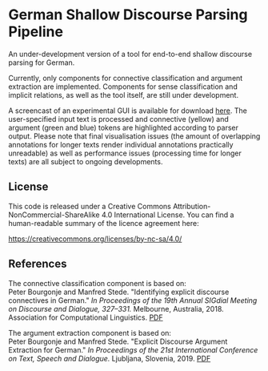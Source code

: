 # German Shallow Discourse Parsing Pipeline

An under-development version of a tool for end-to-end shallow discourse parsing for German. 

Currently, only components for connective classification and argument extraction are implemented. 
Components for sense classification and implicit relations, as well as the tool itself, are still under development.

A screencast of an experimental GUI is available for download [here](annis.ling.uni-potsdam.de/gsdp_gui_demo.mp4). The user-specified input text is processed and connective (yellow) and argument (green and blue) tokens are highlighted according to parser output. 
Please note that final visualisation issues (the amount of overlapping annotations for longer texts render individual annotations practically unreadable) as well as performance issues (processing time for longer texts) are all subject to ongoing developments.

## License

This code is released under a Creative Commons Attribution-NonCommercial-ShareAlike 4.0 International License.
You can find a human-readable summary of the licence agreement here:

https://creativecommons.org/licenses/by-nc-sa/4.0/

## References

The connective classification component is based on:</br>
Peter Bourgonje and Manfred Stede. "Identifying explicit discourse connectives in German." 
*In Proceedings of the 19th Annual SIGdial Meeting on Discourse and Dialogue, 327–331.* Melbourne, Australia, 2018. 
Association for Computational Linguistics. [PDF](http://aclweb.org/anthology/W18-5037) 

The argument extraction component is based on:</br>
Peter Bourgonje and Manfred Stede. "Explicit Discourse Argument Extraction for German." 
*In Proceedings of the 21st International Conference on Text, Speech and Dialogue.* Ljubljana, Slovenia, 2019. [PDF](https://link.springer.com/chapter/10.1007/978-3-030-27947-9_3)
